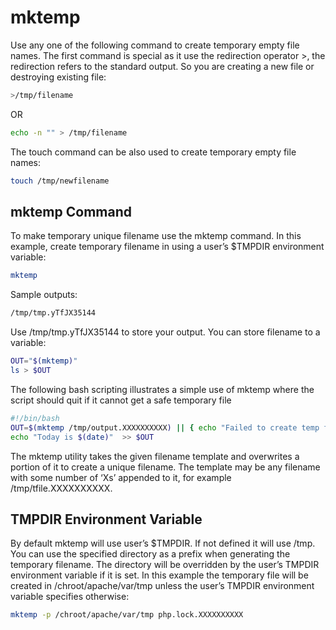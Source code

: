 # mktemp

Use any one of the following command to create temporary empty file names. The first command is special as it use the redirection operator &gt;, the redirection refers to the standard output. So you are creating a new file or destroying existing file:

```bash
>/tmp/filename
```

OR

```bash
echo -n "" > /tmp/filename
```

The touch command can be also used to create temporary empty file names:

```bash
touch /tmp/newfilename
```

## mktemp Command

To make temporary unique filename use the mktemp command. In this example, create temporary filename in using a user’s $TMPDIR environment variable:

```bash
mktemp
```

Sample outputs:

```bash
/tmp/tmp.yTfJX35144
```

Use /tmp/tmp.yTfJX35144 to store your output. You can store filename to a variable:

```bash
OUT="$(mktemp)"
ls > $OUT
```

The following bash scripting illustrates a simple use of mktemp where the script should quit if it cannot get a safe temporary file

```bash
#!/bin/bash
OUT=$(mktemp /tmp/output.XXXXXXXXXX) || { echo "Failed to create temp file"; exit 1; }
echo "Today is $(date)"  >> $OUT
```

The mktemp utility takes the given filename template and overwrites a portion of it to create a unique filename. The template may be any filename with some number of ‘Xs’ appended to it, for example /tmp/tfile.XXXXXXXXXX.

## TMPDIR Environment Variable

By default mktemp will use user’s $TMPDIR. If not defined it will use /tmp. You can use the specified directory as a prefix when generating the temporary filename. The directory will be overridden by the user’s TMPDIR environment variable if it is set. In this example the temporary file will be created in /chroot/apache/var/tmp unless the user’s TMPDIR environment variable specifies otherwise:

```bash
mktemp -p /chroot/apache/var/tmp php.lock.XXXXXXXXXX
```

